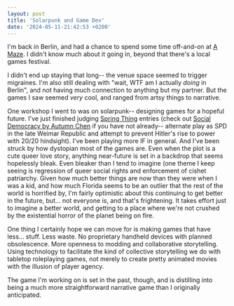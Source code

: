 ```yaml
---
layout: post
title: 'Solarpunk and Game Dev'
date: '2024-05-11-21:42:53 +0200'
---
```

I'm back in Berlin, and had a chance to spend some time off-and-on at [A Maze](https://2024.amaze-berlin.de/). I didn't know much about it going in, beyond that there's a local games festival.

I didn't end up staying that long-- the venue space seemed to trigger
migraines. I'm also still dealing with "wait, WTF am I actually
*doing* in Berlin", and not having much connection to anything but my
partner.  But the games I saw seemed *very* cool, and ranged from
artsy things to narrative.

One workshop I went to was on solarpunk-- designing games for a hopeful future. I've just finished judging [Spring Thing](http://www.springthing.net/) entries (check out [Social Democracy by Autumn Chen](https://red-autumn.itch.io/social-democracy) if you have not already-- alternate play as SPD in the late Weimar Republic and attempt to prevent Hitler's rise to power with 20/20 hindsight). I've been playing more IF in general. And I've been struck by how dystopian most of the games are. Even when the plot is a cute queer love story, anything near-future is set in a backdrop that seems hopelessly bleak. Even bleaker than I tend to imagine (one theme I keep seeing is regression of queer social rights and enforcement of cishet patriarchy. Given how much better things are now than they were when I was a kid, and how much Florida seems to be an outlier that the rest of the world is horrified by, I'm fairly optimistic about this continuing to get better in the future, but... not everyone is, and that's frightening. It takes effort just to imagine a better world, and getting to a place where we're not crushed by the existential horror of the planet being on fire. 

One thing I certainly hope we can move for is making games that have less... stuff. Less waste. No proprietary handheld devices with planned obsolescence. More openness to modding and collaborative storytelling. Using technology to facilitate the kind of collective storytelling we do with tabletop roleplaying games, not merely to create pretty animated movies with the illusion of player agency.

The game I'm working on is set in the past, though, and is distilling into being a much more straightforward narrative game than I originally anticipated.
